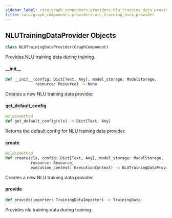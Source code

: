 ```yaml
---
sidebar_label: rasa.graph_components.providers.nlu_training_data_provider
title: rasa.graph_components.providers.nlu_training_data_provider
---
```

## NLUTrainingDataProvider Objects

```python
class NLUTrainingDataProvider(GraphComponent)
```

Provides NLU training data during training.

#### \_\_init\_\_

```python
def __init__(config: Dict[Text, Any], model_storage: ModelStorage,
             resource: Resource) -> None
```

Creates a new NLU training data provider.

#### get\_default\_config

```python
@classmethod
def get_default_config(cls) -> Dict[Text, Any]
```

Returns the default config for NLU training data provider.

#### create

```python
@classmethod
def create(cls, config: Dict[Text, Any], model_storage: ModelStorage,
           resource: Resource,
           execution_context: ExecutionContext) -> NLUTrainingDataProvider
```

Creates a new NLU training data provider.

#### provide

```python
def provide(importer: TrainingDataImporter) -> TrainingData
```

Provides nlu training data during training.

